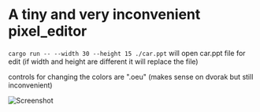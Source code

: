 # A tiny and very inconvenient pixel_editor 

```cargo run -- --width 30 --height 15 ./car.ppt```
will open car.ppt file for edit (if width and height are different it will replace the file)

controls for changing the colors are ".oeu" (makes sense on dvorak but still inconvenient)

![Screenshot](https://github.com/kirinokirino/pixel_editor/raw/main/screenshot.png)
